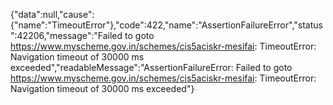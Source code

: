 {"data":null,"cause":{"name":"TimeoutError"},"code":422,"name":"AssertionFailureError","status":42206,"message":"Failed to goto https://www.myscheme.gov.in/schemes/cis5aciskr-mesifai: TimeoutError: Navigation timeout of 30000 ms exceeded","readableMessage":"AssertionFailureError: Failed to goto https://www.myscheme.gov.in/schemes/cis5aciskr-mesifai: TimeoutError: Navigation timeout of 30000 ms exceeded"}